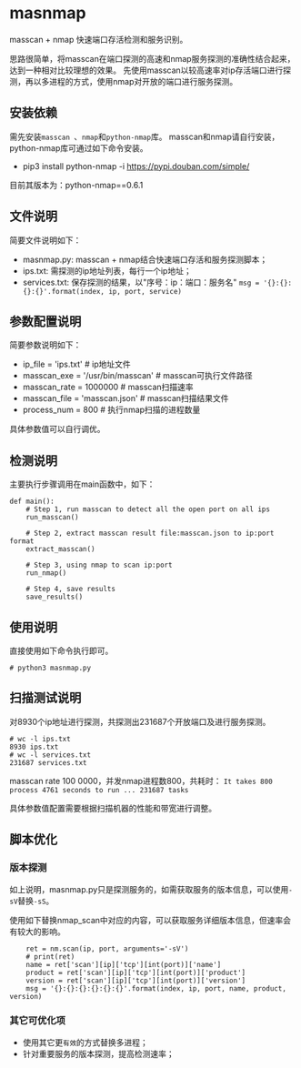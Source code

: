 # masnmap
masscan + nmap 快速端口存活检测和服务识别。

思路很简单，将masscan在端口探测的高速和nmap服务探测的准确性结合起来，达到一种相对比较理想的效果。
先使用masscan以较高速率对ip存活端口进行探测，再以多进程的方式，使用nmap对开放的端口进行服务探测。

## 安装依赖
需先安装`masscan `、`nmap`和`python-nmap`库。 masscan和nmap请自行安装，python-nmap库可通过如下命令安装。

* pip3 install python-nmap -i https://pypi.douban.com/simple/

目前其版本为：python-nmap==0.6.1

## 文件说明
简要文件说明如下：

* masnmap.py: masscan + nmap结合快速端口存活和服务探测脚本；
* ips.txt: 需探测的ip地址列表，每行一个ip地址；
* services.txt: 保存探测的结果，以"序号：ip：端口：服务名"
`msg = '{}:{}:{}:{}'.format(index, ip, port, service)`


 
## 参数配置说明
简要参数说明如下：

* ip_file = 'ips.txt'   					 # ip地址文件
* masscan_exe = '/usr/bin/masscan'   # masscan可执行文件路径
* masscan_rate = 1000000                 # masscan扫描速率
* masscan_file = 'masscan.json'          # masscan扫描结果文件
* process_num = 800				# 执行nmap扫描的进程数量

具体参数值可以自行调优。

## 检测说明
主要执行步骤调用在main函数中，如下：

	def main():
	    # Step 1, run masscan to detect all the open port on all ips
	    run_masscan()

	    # Step 2, extract masscan result file:masscan.json to ip:port format
	    extract_masscan()
	
	    # Step 3, using nmap to scan ip:port
	    run_nmap()
	
	    # Step 4, save results
	    save_results()

## 使用说明
直接使用如下命令执行即可。

```
# python3 masnmap.py
```

## 扫描测试说明
对8930个ip地址进行探测，共探测出231687个开放端口及进行服务探测。

```
# wc -l ips.txt 
8930 ips.txt
# wc -l services.txt 
231687 services.txt
```
masscan rate 100 0000，并发nmap进程数800，共耗时：
`It takes 800 process 4761 seconds to run ... 231687 tasks`

具体参数值配置需要根据扫描机器的性能和带宽进行调整。

## 脚本优化

### 版本探测

如上说明，masnmap.py只是探测服务的，如需获取服务的版本信息，可以使用`-sV`替换`-sS`。

使用如下替换nmap_scan中对应的内容，可以获取服务详细版本信息，但速率会有较大的影响。

```
    ret = nm.scan(ip, port, arguments='-sV')
    # print(ret)
    name = ret['scan'][ip]['tcp'][int(port)]['name']
    product = ret['scan'][ip]['tcp'][int(port)]['product']
    version = ret['scan'][ip]['tcp'][int(port)]['version']
    msg = '{}:{}:{}:{}:{}:{}'.format(index, ip, port, name, product, version)
```

### 其它可优化项

* 使用其它更`有效`的方式替换多进程；
* 针对重要服务的版本探测，提高检测速率；
